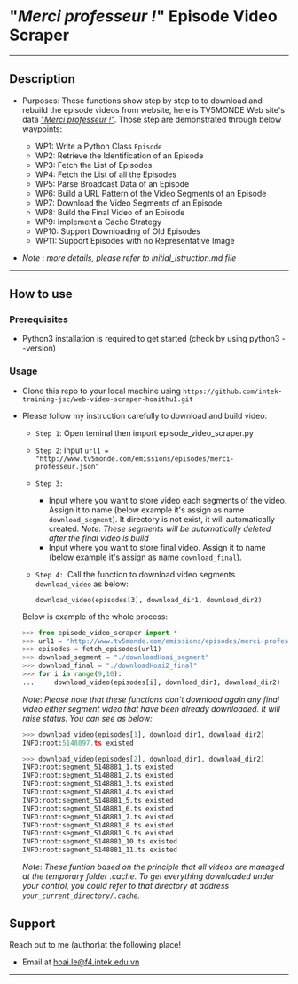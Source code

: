 # "_Merci professeur !_" Episode Video Scraper
---

## Description

- Purposes: These functions show step by step to  to download and rebuild the episode videos from website, here is TV5MONDE Web site's data ["_Merci professeur !_"](http://www.tv5monde.com/emissions/episodes/merci-professeur). Those step are demonstrated through below waypoints:

    - WP1: Write a Python Class `Episode`
    - WP2: Retrieve the Identification of an Episode
    - WP3: Fetch the List of Episodes
    - WP4: Fetch the List of all the Episodes
    - WP5: Parse Broadcast Data of an Episode
    - WP6: Build a URL Pattern of the Video Segments of an Episode
    - WP7: Download the Video Segments of an Episode
    - WP8: Build the Final Video of an Episode
    - WP9: Implement a Cache Strategy
    - WP10: Support Downloading of Old Episodes
    - WP11: Support Episodes with no Representative Image

- _Note_ : _more details, please refer to initial_istruction.md file_

---
## How to use

### Prerequisites
- Python3 installation is required to get started (check by using python3 --version)

### Usage

- Clone this repo to your local machine using `https://github.com/intek-training-jsc/web-video-scraper-hoaithu1.git`
- Please follow my instruction carefully to download and build video:

  - `Step 1`: Open teminal then import episode_video_scraper.py

  - `Step 2`: Input `url1 = "http://www.tv5monde.com/emissions/episodes/merci-professeur.json"`

  - `Step 3:`
    - Input where you want to store video each segments of the video. Assign it to name (below example it's assign as name `download_segment`). It directory is not exist, it will automatically created. _Note_: _These segments will be automatically deleted after the final video is build_
    - Input where you want to store final video. Assign it to name (below example it's assign as name `download_final`).

  - `Step 4: `Call the function to download video segments `download_video` as below: 

      ```text
      download_video(episodes[3], download_dir1, download_dir2)

      ```
  Below is example of the whole process:
    ```python
    >>> from episode_video_scraper import *
    >>> url1 = "http://www.tv5monde.com/emissions/episodes/merci-professeur.json"
    >>> episodes = fetch_episodes(url1)
    >>> download_segment = "./downloadHoai_segment"
    >>> download_final = "./downloadHoai2_final"
    >>> for i in range(9,10):
    ...     download_video(episodes[i], download_dir1, download_dir2)
    ```
  _Note_: _Please note that these functions don't download again any final video either segment video that have been already downloaded. It will raise status. You can see as below:_
    ```python
    >>> download_video(episodes[1], download_dir1, download_dir2)
    INFO:root:5148897.ts existed
    ```
  ```python
  >>> download_video(episodes[2], download_dir1, download_dir2)
  INFO:root:segment_5148881_1.ts existed
  INFO:root:segment_5148881_2.ts existed
  INFO:root:segment_5148881_3.ts existed
  INFO:root:segment_5148881_4.ts existed
  INFO:root:segment_5148881_5.ts existed
  INFO:root:segment_5148881_6.ts existed
  INFO:root:segment_5148881_7.ts existed
  INFO:root:segment_5148881_8.ts existed
  INFO:root:segment_5148881_9.ts existed
  INFO:root:segment_5148881_10.ts existed
  INFO:root:segment_5148881_11.ts existed
  ```
  _Note_:  _These funtion based on the principle that all videos are managed at the temporary folder .cache. To get everything downloaded under your control, you could refer to that directory at address `your_current_directory/.cache`._


## Support

Reach out to me (author)at the following place!

- Email at hoai.le@f4.intek.edu.vn
---
